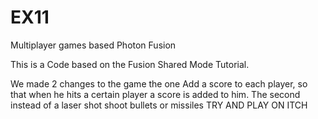 # EX11
Multiplayer games based Photon Fusion

This is a Code based on the Fusion Shared Mode Tutorial.

We made 2 changes to the game
the one
Add a score to each player, so that when he hits a certain player a score is added to him.
The second instead of a laser shot shoot bullets or missiles
TRY AND PLAY ON ITCH


